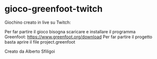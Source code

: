 # gioco-greenfoot-twitch
Giochino creato in live su Twitch:

Per far partire il gioco bisogna scaricare e installare il programma Greenfoot: https://www.greenfoot.org/download
Per far partire il progetto basta aprire il file project.greenfoot

Creato da Alberto Sfiligoi
